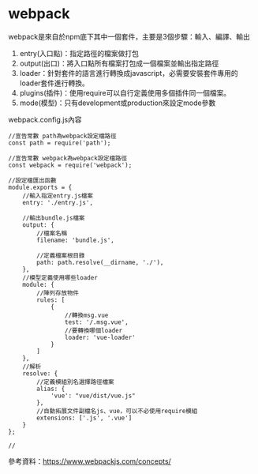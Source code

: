 # webpack

webpack是來自於npm底下其中一個套件，主要是3個步驟：輸入、編譯、輸出

1. entry(入口點)：指定路徑的檔案做打包
2. output(出口)：將入口點所有檔案打包成一個檔案並輸出指定路徑
3. loader：針對套件的語言進行轉換成javascript，必需要安裝套件專用的loader套件進行轉換。
4. plugins(插件)：使用require可以自行定義使用多個插件同一個檔案。
5. mode(模型)：只有development或production來設定mode參數

webpack.config.js內容

```
//宣告常數 path為webpack設定檔路徑
const path = require('path');

//宣告常數 webpack為webpack設定檔路徑
const webpack = require('webpack');			

//設定檔匯出函數
module.exports = {
	//輸入指定entry.js檔案
	entry: './entry.js',
	
	//輸出bundle.js檔案
    output: {
    	//檔案名稱
        filename: 'bundle.js',
        
        //定義檔案根目錄
        path: path.resolve(__dirname, './'),
    },
    //模型定義使用哪些loader
	module: {
		//陣列存放物件
        rules: [
            {
            	//轉換msg.vue
                test: '/.msg.vue',
                //要轉換哪個loader
                loader: 'vue-loader'
            }
        ]
    },
    //解析
	resolve: {
		//定義模組別名選擇路徑檔案
        alias: {
			'vue': "vue/dist/vue.js"
        },
        //自動拓展文件副檔名js、vue，可以不必使用require模組
		extensions: ['.js', '.vue']
    }
};

//
```

參考資料：https://www.webpackjs.com/concepts/